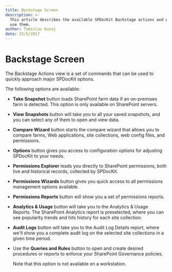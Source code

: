 ```yaml
---
title: Backstage Screen
description: >-
  This article describes the available SPDocKit Backstage actions and when to
  use them.
author: Tomislav Kunaj
date: 25/5/2017
---
```


# Backstage Screen

The Backstage Actions view is a set of commands that can be used to quickly approach major SPDocKit options.

The following options are available:

* **Take Snapshot** button loads SharePoint farm data if an on-premises farm is detected. This option is only available on SharePoint servers.
* **View Snapshots** button will take you to all your saved snapshots, and you can select any of them to open and view data.
* **Compare Wizard** button starts the compare wizard that allows you to compare farms, Web applications, site collections, web config files, and permissions.
* **Options** button gives you access to configuration options for adjusting SPDocKit to your needs.
* **Permissions Explorer** leads you directly to SharePoint permissions, both live and historical records, collected by SPDocKit.
* **Permissions Wizards** button gives you quick access to all permissions management options available. 
* **Permissions Reports** button will show you a set of permissions reports. 
* **Analytics & Usage** button will take you to the Analytics & Usage Reports. The SharePoint Analytics report is preselected, where you can see popularity trends and hits history for each site collection.
* **Audit Logs** button will take you to the Audit Log Details report, where we'll show you a complete audit log on the selected site collections in a given time period.
* Use the **Queries and Rules** button to open and create desired procedures or reports to enforce your SharePoint Governance policies.

  Note that this option is not available on a workstation.

